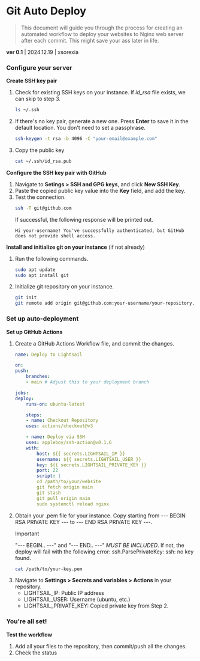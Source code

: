 # Git Auto Deploy

> This document will guide you through the process for creating an automated workflow to deploy your websites to Nginx web server after each commit. This might save your ass later in life.

**ver 0.1** | 2024.12.19 | xsorexia


### Configure your server
**Create SSH key pair**
1. Check for existing SSH keys on your instance. If *id_rsa* file exists, we can skip to step 3.
    ```bash
    ls ~/.ssh
    ```
2. If there's no key pair, generate a new one. Press **Enter** to save it in the default location. You don't need to set a passphrase.
   ```bash
   ssh-keygen -t rsa -b 4096 -C "your-email@example.com"
   ```
3. Copy the public key
   ```bash
   cat ~/.ssh/id_rsa.pub
   ```

**Configure the SSH key pair with GitHub**
1. Navigate to **Setings > SSH and GPG keys**, and click **New SSH Key**.
2. Paste the copied public key value into the **Key** field, and add the key.
3. Test the connection.
   ```bash
   ssh -T git@github.com
   ```
   If successful, the following response will be printed out.
   ```
   Hi your-username! You've successfully authenticated, but GitHub does not provide shell access.
   ```

**Install and initialize git on your instance** (if not already)
1. Run the following commands.
   ```bash
   sudo apt update
   sudo apt install git
   ```
2. Initialize git repository on your instance.
   ```bash
   git init
   git remote add origin git@github.com:your-username/your-repository.git
   ```

### Set up auto-deployment
**Set up GitHub Actions**
1. Create a GitHub Actions Workflow file, and commit the changes.
    ```yaml
    name: Deploy to Lightsail

    on:
    push:
        branches:
        - main # Adjust this to your deployment branch

    jobs:
    deploy:
        runs-on: ubuntu-latest

        steps:
        - name: Checkout Repository
        uses: actions/checkout@v3

        - name: Deploy via SSH
        uses: appleboy/ssh-action@v0.1.6
        with:
            host: ${{ secrets.LIGHTSAIL_IP }}
            username: ${{ secrets.LIGHTSAIL_USER }}
            key: ${{ secrets.LIGHTSAIL_PRIVATE_KEY }}
            port: 22
            script: |
            cd /path/to/your/website
            git fetch origin main
            git stash
            git pull origin main
            sudo systemctl reload nginx
    ```
2. Obtain your .pem file for your instance. Copy starting from --- BEGIN RSA PRIVATE KEY --- to --- END RSA PRIVATE KEY ---.
   > [!IMPORTANT]
   > "--- BEGIN.. ---" and "--- END.. ---" *MUST BE INCLUDED*. If not, the deploy will fail with the following error: ssh.ParsePrivateKey: ssh: no key found.
   ```bash
   cat /path/to/your-key.pem
   ```
3. Navigate to **Settings > Secrets and variables > Actions** in your repository.
   - LIGHTSAIL_IP: Public IP address
   - LIGHTSAIL_USER: Username (ubuntu, etc.)
   - LIGHTSAIL_PRIVATE_KEY: Copied private key from Step 2.
  
### You're all set!
**Test the workflow**
1. Add all your files to the repository, then commit/push all the changes.
2. Check the status 